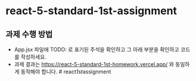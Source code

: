 # react-5-standard-1st-assignment

## 과제 수행 방법

- App.jsx 파일에 TODO: 로 표기된 주석을 확인하고 그 아래 부분을 확인하고 코드를 작성하세요.
- 과제 결과는 https://react-5-standard-1st-homework.vercel.app/ 와 동일하게 동작해야 합니다.
#   r e a c t _ 1 s t _ a s s i g n m e n t  
 